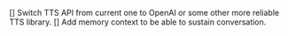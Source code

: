 [] Switch TTS API from current one to OpenAI or some other more reliable TTS library.
[] Add memory context to be able to sustain conversation.